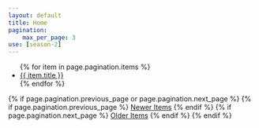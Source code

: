 ```yaml
---
layout: default
title: Home
pagination:
    max_per_page: 3
use: [season-2]
---
```

<ul>
    {% for item in page.pagination.items %}
        <li><a href="{{ item.url }}">{{ item.title }}</a></li>
    {% endfor %}
</ul>

<nav>
{% if page.pagination.previous_page or page.pagination.next_page %}
    {% if page.pagination.previous_page %}
        <a href="{{ site.url }}{{ page.pagination.previous_page.url }}">Newer Items</a>
    {% endif %}
    {% if page.pagination.next_page %}
        <a href="{{ site.url }}{{ page.pagination.next_page.url }}">Older Items</a>
    {% endif %}
{% endif %}
</nav>